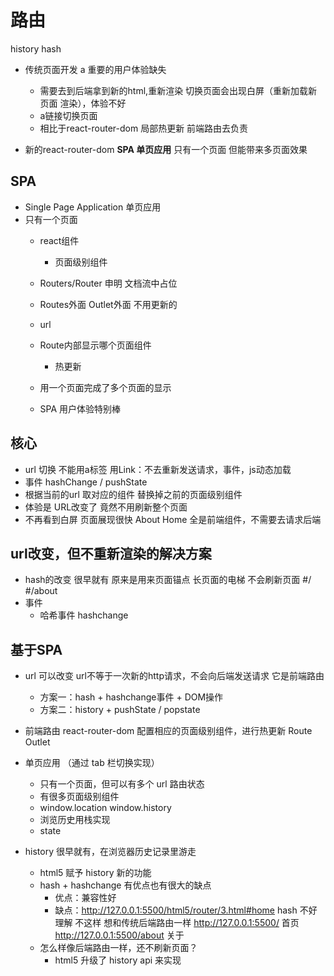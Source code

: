 # 路由

history
hash

- 传统页面开发
    a
    重要的用户体验缺失
    - 需要去到后端拿到新的html,重新渲染
        切换页面会出现白屏（重新加载新页面 渲染），体验不好
    - a链接切换页面
    - 相比于react-router-dom 局部热更新
    前端路由去负责 

- 新的react-router-dom **SPA 单页应用**
    只有一个页面 但能带来多页面效果

## SPA
- Single Page Application 单页应用
- 只有一个页面
    - react组件
        - 页面级别组件
    - Routers/Router 申明 文档流中占位
    - Routes外面 Outlet外面 不用更新的
    - url
    - Route内部显示哪个页面组件
        - 热更新

    - 用一个页面完成了多个页面的显示
    - SPA 用户体验特别棒

## 核心
- url 切换
    不能用a标签
    用Link：不去重新发送请求，事件，js动态加载
- 事件 hashChange / pushState
- 根据当前的url 取对应的组件
    替换掉之前的页面级别组件
- 体验是
    URL改变了 竟然不用刷新整个页面
- 不再看到白屏
    页面展现很快
    About Home 全是前端组件，不需要去请求后端

## url改变，但不重新渲染的解决方案
- hash的改变 很早就有
    原来是用来页面锚点 长页面的电梯
    不会刷新页面
    #/
    #/about
- 事件
    - 哈希事件 hashchange

## 基于SPA
- url 可以改变 url不等于一次新的http请求，不会向后端发送请求 它是前端路由
    - 方案一：hash + hashchange事件 + DOM操作
    - 方案二：history + pushState / popstate
- 前端路由 react-router-dom 配置相应的页面级别组件，进行热更新 Route Outlet
- 单页应用 （通过 tab 栏切换实现）
    - 只有一个页面，但可以有多个 url 路由状态 
    - 有很多页面级别组件
    - window.location window.history
    - 浏览历史用栈实现
    - state

- history
    很早就有，在浏览器历史记录里游走
    - html5 赋予 history 新的功能
    - hash + hashchange 有优点也有很大的缺点
        - 优点：兼容性好
        - 缺点：http://127.0.0.1:5500/html5/router/3.html#home
               hash 不好理解
               不这样 想和传统后端路由一样
               http://127.0.0.1:5500/ 首页
               http://127.0.0.1:5500/about 关于
    - 怎么样像后端路由一样，还不刷新页面？
        - html5 升级了 history api 来实现

